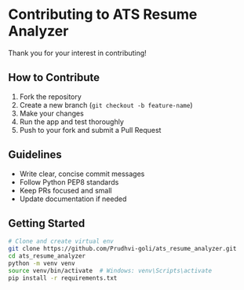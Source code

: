 # Contributing to ATS Resume Analyzer

Thank you for your interest in contributing!

## How to Contribute

1. Fork the repository
2. Create a new branch (`git checkout -b feature-name`)
3. Make your changes
4. Run the app and test thoroughly
5. Push to your fork and submit a Pull Request

## Guidelines

- Write clear, concise commit messages
- Follow Python PEP8 standards
- Keep PRs focused and small
- Update documentation if needed

## Getting Started

```bash
# Clone and create virtual env
git clone https://github.com/Prudhvi-goli/ats_resume_analyzer.git
cd ats_resume_analyzer
python -m venv venv
source venv/bin/activate  # Windows: venv\Scripts\activate
pip install -r requirements.txt
